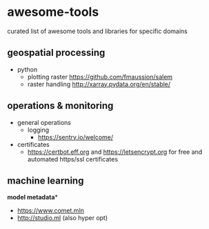 # awesome-tools
curated list of awesome tools and libraries for specific domains

## geospatial processing
- python
  - plotting raster https://github.com/fmaussion/salem
  - raster handling http://xarray.pydata.org/en/stable/

## operations & monitoring
- general operations
  - logging
    - https://sentry.io/welcome/
 - certificates
    - https://certbot.eff.org and https://letsencrypt.org for free and automated https/ssl certificates

## machine learning
**model metadata***
- https://www.comet.mln
- http://studio.ml (also hyper opt)
